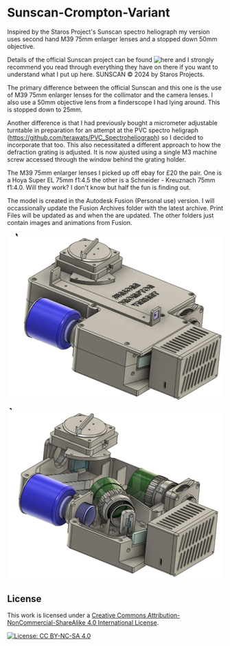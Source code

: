 # Sunscan-Crompton-Variant
Inspired by the Staros Project's Sunscan spectro heliograph my version uses second hand M39 75mm enlarger lenses and a stopped down 50mm objective.

Details of the official Sunscan project can be found ![here](https://www.sunscan.net/) and I strongly recommend you read through everything they have on there if you want to understand what I put up here. SUNSCAN © 2024 by Staros Projects.

The primary difference between the official Sunscan and this one is the use of M39 75mm enlarger lenses for the collimator and the camera lenses. I also use a 50mm objective lens from a finderscope I had lying around. This is stopped down to 25mm.

Another difference is that I had previously bought a micrometer adjustable turntable in preparation for an attempt at the PVC spectro heligraph (https://github.com/terawats/PVC_Spectroheliograph) so I decided to incorporate that too. This also necessitated a different approach to how the defraction grating is adjusted. It is now ajusted using a single M3 machine screw accessed through the window behind the grating holder.

The M39 75mm enlarger lenses I picked up off ebay for £20 the pair. One is a Hoya Super EL 75mm f1:4.5 the other is a Schneider - Kreuznach 75mm f1:4.0. Will they work? I don't know but half the fun is finding out.

The model is created in the Autodesk Fusion (Personal use) version. I will occassionally update the Fusion Archives folder with the latest archive. Print Files will be updated as and when the are updated. The other folders just contain images and animations from Fusion.

![Image of Sunscan Crompton Variant](Images/Full-assembly.jpg)

![With the top removed](Images/Top-off.jpg)


## License

This work is licensed under a [Creative Commons Attribution-NonCommercial-ShareAlike 4.0 International License](https://creativecommons.org/licenses/by-nc-sa/4.0/).

[![License: CC BY-NC-SA 4.0](https://img.shields.io/badge/License-CC%20BY--NC--SA%204.0-lightgrey.svg)](https://creativecommons.org/licenses/by-nc-sa/4.0/)

